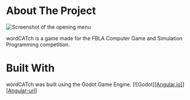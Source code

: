 # About The Project


![Screenshot of the opening menu](https://user-images.githubusercontent.com/74633059/222609268-2c42362e-1568-4982-af53-ed3d0c0ce727.png)


wordCATch is a game made for the FBLA Computer Game and Simulation Programming competition. 



# Built With

wordCATch was built using the Godot Game Engine. 
[![Godot][[Angular.io]](https://godotengine.org/)][[Angular-url](https://godotengine.org/)]
